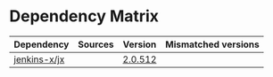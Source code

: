 # Dependency Matrix

Dependency | Sources | Version | Mismatched versions
---------- | ------- | ------- | -------------------
[jenkins-x/jx](https://github.com/jenkins-x/jx) |  | [2.0.512](https://github.com/jenkins-x/jx/releases/tag/v2.0.512) | 
